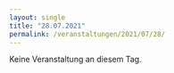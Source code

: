 ```yaml
---
layout: single
title: "28.07.2021"
permalink: /veranstaltungen/2021/07/28/
---
```


Keine Veranstaltung an diesem Tag.

